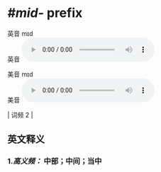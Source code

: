 # ***\#mid-*** prefix
英音 mɪd  
英音
<audio src="./media/mid-B.aac" controls="controls"></audio>

美音 mɪd  
美音
<audio src="./media/mid-.aac" controls="controls"></audio>



| 词频 2 |  

英文释义
---
### 1.*高义频：* **中部；中间；当中**  


